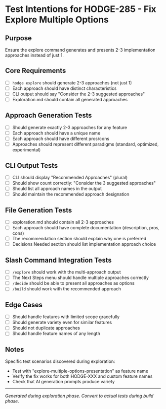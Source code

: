 # Test Intentions for HODGE-285 - Fix Explore Multiple Options

## Purpose
Ensure the explore command generates and presents 2-3 implementation approaches instead of just 1.

## Core Requirements
- [ ] `hodge explore` should generate 2-3 approaches (not just 1)
- [ ] Each approach should have distinct characteristics
- [ ] CLI output should say "Consider the 2-3 suggested approaches"
- [ ] Exploration.md should contain all generated approaches

## Approach Generation Tests
- [ ] Should generate exactly 2-3 approaches for any feature
- [ ] Each approach should have a unique name
- [ ] Each approach should have different pros/cons
- [ ] Approaches should represent different paradigms (standard, optimized, experimental)

## CLI Output Tests
- [ ] CLI should display "Recommended Approaches" (plural)
- [ ] Should show count correctly: "Consider the 3 suggested approaches"
- [ ] Should list all approach names in the output
- [ ] Should maintain the recommended approach designation

## File Generation Tests
- [ ] exploration.md should contain all 2-3 approaches
- [ ] Each approach should have complete documentation (description, pros, cons)
- [ ] The recommendation section should explain why one is preferred
- [ ] Decisions Needed section should list implementation approach choice

## Slash Command Integration Tests
- [ ] `/explore` should work with the multi-approach output
- [ ] The Next Steps menu should handle multiple approaches correctly
- [ ] `/decide` should be able to present all approaches as options
- [ ] `/build` should work with the recommended approach

## Edge Cases
- [ ] Should handle features with limited scope gracefully
- [ ] Should generate variety even for similar features
- [ ] Should not duplicate approaches
- [ ] Should handle feature names of any length

## Notes
Specific test scenarios discovered during exploration:

- Test with "explore-multiple-options-presentation" as feature name
- Verify the fix works for both HODGE-XXX and custom feature names
- Check that AI generation prompts produce variety

---
*Generated during exploration phase. Convert to actual tests during build phase.*